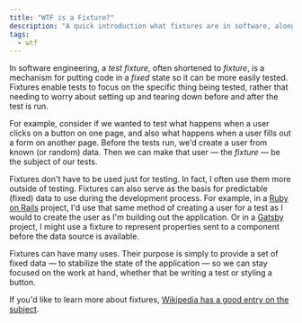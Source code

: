 ```yaml
---
title: "WTF is a Fixture?"
description: "A quick introduction what fixtures are in software, along with other purposes they can serve."
tags:
  - wtf
---
```


In software engineering, a _test fixture_, often shortened to _fixture_, is a mechanism for putting code in a _fixed_ state so it can be more easily tested. Fixtures enable tests to focus on the specific thing being tested, rather that needing to worry about setting up and tearing down before and after the test is run.

For example, consider if we wanted to test what happens when a user clicks on a button on one page, and also what happens when a user fills out a form on another page. Before the tests run, we'd create a user from known (or random) data. Then we can make that user — the _fixture_ — be the subject of our tests.

Fixtures don't have to be used just for testing. In fact, I often use them more outside of testing. Fixtures can also serve as the basis for predictable (fixed) data to use during the development process. For example, in a [Ruby on Rails](https://rubyonrails.org/) project, I'd use that same method of creating a user for a test as I would to create the user as I'm building out the application. Or in a [Gatsby](https://www.gatsbyjs.org/) project, I might use a fixture to represent properties sent to a component before the data source is available.

Fixtures can have many uses. Their purpose is simply to provide a set of fixed data — to stabilize the state of the application — so we can stay focused on the work at hand, whether that be writing a test or styling a button.

If you'd like to learn more about fixtures, [Wikipedia has a good entry on the subject](https://en.wikipedia.org/wiki/Test_fixture).
